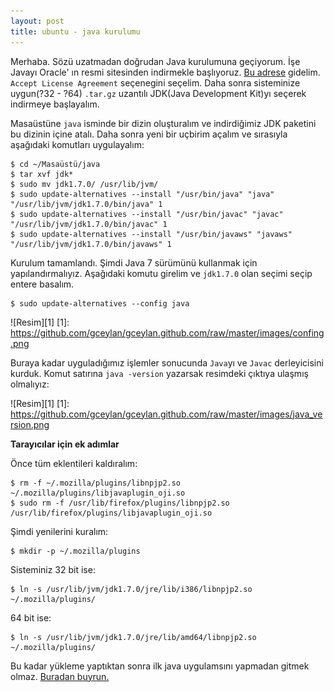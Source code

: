 ```yaml
---
layout: post
title: ubuntu - java kurulumu
---
```


Merhaba. Sözü uzatmadan doğrudan Java kurulumuna geçiyorum.
İşe Javayı Oracle' ın resmi sitesinden indirmekle başlıyoruz. [Bu adrese](http://www.oracle.com/technetwork/java/javase/downloads/java-se-jdk-7-download-432154.html) gidelim. `Accept License Agreement` seçenegini seçelim. Daha sonra sisteminize uygun(?32 - ?64) `.tar.gz` uzantılı JDK(Java Development Kit)yı seçerek indirmeye başlayalım.

Masaüstüne `java` isminde bir dizin oluşturalım ve indirdiğimiz JDK paketini bu
dizinin içine atalı. Daha sonra yeni bir uçbirim açalım ve sırasıyla aşağıdaki komutları uygulayalım:

	$ cd ~/Masaüstü/java
	$ tar xvf jdk*
	$ sudo mv jdk1.7.0/ /usr/lib/jvm/
	$ sudo update-alternatives --install "/usr/bin/java" "java" "/usr/lib/jvm/jdk1.7.0/bin/java" 1
	$ sudo update-alternatives --install "/usr/bin/javac" "javac" "/usr/lib/jvm/jdk1.7.0/bin/javac" 1
	$ sudo update-alternatives --install "/usr/bin/javaws" "javaws" "/usr/lib/jvm/jdk1.7.0/bin/javaws" 1

Kurulum tamamlandı. Şimdi Java 7 sürümünü kullanmak için yapılandırmalıyız.
Aşağıdaki komutu girelim ve `jdk1.7.0` olan seçimi seçip entere basalım.

	$ sudo update-alternatives --config java

![Resim][1]
[1]: https://github.com/gceylan/gceylan.github.com/raw/master/images/confing.png

Buraya kadar uyguladığımız işlemler sonucunda `Java`yı ve `Javac` derleyicisini
kurduk. Komut satırına `java -version` yazarsak resimdeki çıktıya ulaşmış
olmalıyız:

![Resim][1]
[1]: https://github.com/gceylan/gceylan.github.com/raw/master/images/java_version.png

**Tarayıcılar için ek adımlar**

Önce tüm eklentileri kaldıralım:

	$ rm -f ~/.mozilla/plugins/libnpjp2.so ~/.mozilla/plugins/libjavaplugin_oji.so
	$ sudo rm -f /usr/lib/firefox/plugins/libnpjp2.so /usr/lib/firefox/plugins/libjavaplugin_oji.so

Şimdi yenilerini kuralım:

	$ mkdir -p ~/.mozilla/plugins

Sisteminiz 32 bit ise:

	$ ln -s /usr/lib/jvm/jdk1.7.0/jre/lib/i386/libnpjp2.so ~/.mozilla/plugins/

64 bit ise:

	$ ln -s /usr/lib/jvm/jdk1.7.0/jre/lib/amd64/libnpjp2.so ~/.mozilla/plugins/

Bu kadar yükleme yaptıktan sonra ilk java uygulamsını yapmadan gitmek olmaz.
[Buradan buyrun.](https://gceylan.github.com)
